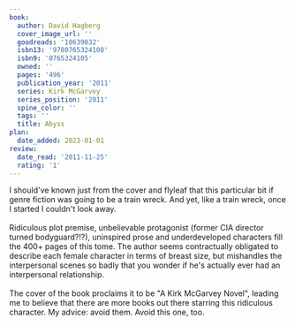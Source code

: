 ```yaml
---
book:
  author: David Hagberg
  cover_image_url: ''
  goodreads: '10639032'
  isbn13: '9780765324108'
  isbn9: '0765324105'
  owned: ''
  pages: '496'
  publication_year: '2011'
  series: Kirk McGarvey
  series_position: '2011'
  spine_color: ''
  tags: ''
  title: Abyss
plan:
  date_added: 2023-01-01
review:
  date_read: '2011-11-25'
  rating: '1'
---
```


I should've known just from the cover and flyleaf that this particular bit if genre fiction was going to be a train wreck. And yet, like a train wreck, once I started I couldn't look away. <br/><br/>Ridiculous plot premise, unbelievable protagonist (former CIA director turned bodyguard?!?), uninspired prose and underdeveloped characters fill the 400+ pages of this tome. The author seems contractually obligated to describe each female character in terms of breast size, but mishandles the interpersonal scenes so badly that you wonder if he's actually ever had an interpersonal relationship. <br/><br/>The cover of the book proclaims it to be "A Kirk McGarvey Novel", leading me to believe that there are more books out there starring this ridiculous character. My advice: avoid them. Avoid this one, too.

